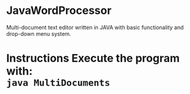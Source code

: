 # JavaWordProcessor
Multi-document text editor written in JAVA with basic functionality and drop-down menu system.
<h1>Instructions
Execute the program with:
<br>
<code>java MultiDocuments</code>
